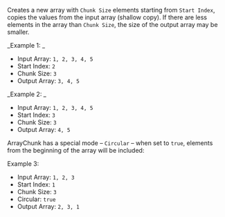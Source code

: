 Creates a new array with `Chunk Size` elements starting from `Start Index`, copies the values from the input array (shallow copy).
If there are less elements in the array than `Chunk Size`, the size of the output array may be smaller.

_Example 1: _

- Input Array: `1, 2, 3, 4, 5`
- Start Index: `2`
- Chunk Size: `3`
- Output Array: `3, 4, 5`

_Example 2: _

- Input Array: `1, 2, 3, 4, 5`
- Start Index: `3`
- Chunk Size: `3`
- Output Array: `4, 5`

ArrayChunk has a special mode – `Circular` – when set to `true`, elements from the beginning of the array will be included:

Example 3:

- Input Array: `1, 2, 3`
- Start Index: `1`
- Chunk Size: `3`
- Circular: `true`
- Output Array: `2, 3, 1`
